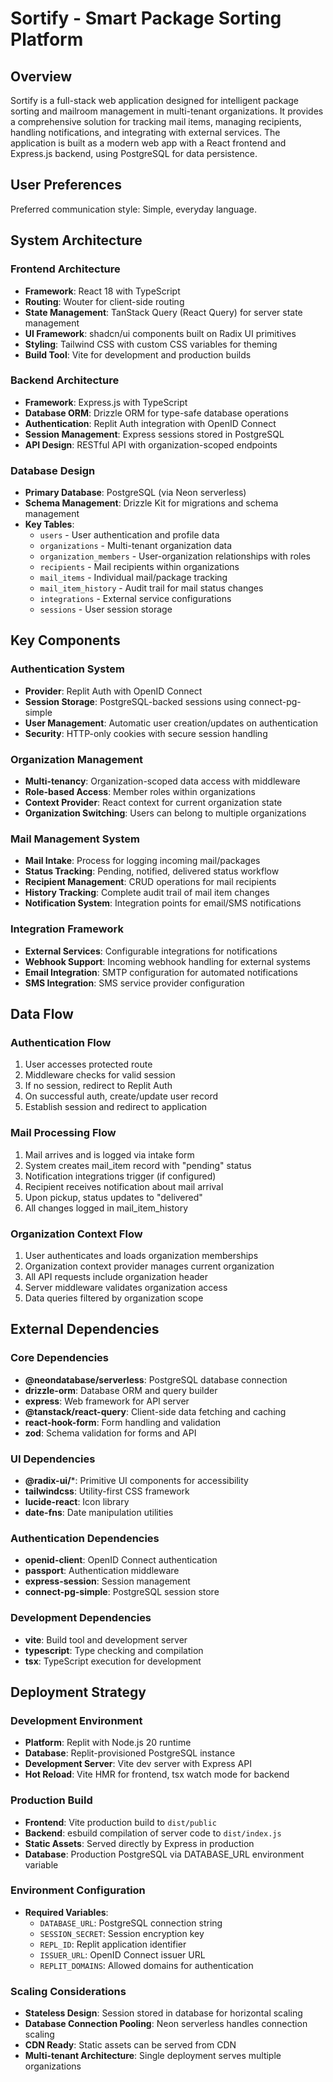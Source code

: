 # Sortify - Smart Package Sorting Platform

## Overview

Sortify is a full-stack web application designed for intelligent package sorting and mailroom management in multi-tenant organizations. It provides a comprehensive solution for tracking mail items, managing recipients, handling notifications, and integrating with external services. The application is built as a modern web app with a React frontend and Express.js backend, using PostgreSQL for data persistence.

## User Preferences

Preferred communication style: Simple, everyday language.

## System Architecture

### Frontend Architecture
- **Framework**: React 18 with TypeScript
- **Routing**: Wouter for client-side routing
- **State Management**: TanStack Query (React Query) for server state management
- **UI Framework**: shadcn/ui components built on Radix UI primitives
- **Styling**: Tailwind CSS with custom CSS variables for theming
- **Build Tool**: Vite for development and production builds

### Backend Architecture
- **Framework**: Express.js with TypeScript
- **Database ORM**: Drizzle ORM for type-safe database operations
- **Authentication**: Replit Auth integration with OpenID Connect
- **Session Management**: Express sessions stored in PostgreSQL
- **API Design**: RESTful API with organization-scoped endpoints

### Database Design
- **Primary Database**: PostgreSQL (via Neon serverless)
- **Schema Management**: Drizzle Kit for migrations and schema management
- **Key Tables**:
  - `users` - User authentication and profile data
  - `organizations` - Multi-tenant organization data
  - `organization_members` - User-organization relationships with roles
  - `recipients` - Mail recipients within organizations
  - `mail_items` - Individual mail/package tracking
  - `mail_item_history` - Audit trail for mail status changes
  - `integrations` - External service configurations
  - `sessions` - User session storage

## Key Components

### Authentication System
- **Provider**: Replit Auth with OpenID Connect
- **Session Storage**: PostgreSQL-backed sessions using connect-pg-simple
- **User Management**: Automatic user creation/updates on authentication
- **Security**: HTTP-only cookies with secure session handling

### Organization Management
- **Multi-tenancy**: Organization-scoped data access with middleware
- **Role-based Access**: Member roles within organizations
- **Context Provider**: React context for current organization state
- **Organization Switching**: Users can belong to multiple organizations

### Mail Management System
- **Mail Intake**: Process for logging incoming mail/packages
- **Status Tracking**: Pending, notified, delivered status workflow
- **Recipient Management**: CRUD operations for mail recipients
- **History Tracking**: Complete audit trail of mail item changes
- **Notification System**: Integration points for email/SMS notifications

### Integration Framework
- **External Services**: Configurable integrations for notifications
- **Webhook Support**: Incoming webhook handling for external systems
- **Email Integration**: SMTP configuration for automated notifications
- **SMS Integration**: SMS service provider configuration

## Data Flow

### Authentication Flow
1. User accesses protected route
2. Middleware checks for valid session
3. If no session, redirect to Replit Auth
4. On successful auth, create/update user record
5. Establish session and redirect to application

### Mail Processing Flow
1. Mail arrives and is logged via intake form
2. System creates mail_item record with "pending" status
3. Notification integrations trigger (if configured)
4. Recipient receives notification about mail arrival
5. Upon pickup, status updates to "delivered"
6. All changes logged in mail_item_history

### Organization Context Flow
1. User authenticates and loads organization memberships
2. Organization context provider manages current organization
3. All API requests include organization header
4. Server middleware validates organization access
5. Data queries filtered by organization scope

## External Dependencies

### Core Dependencies
- **@neondatabase/serverless**: PostgreSQL database connection
- **drizzle-orm**: Database ORM and query builder
- **express**: Web framework for API server
- **@tanstack/react-query**: Client-side data fetching and caching
- **react-hook-form**: Form handling and validation
- **zod**: Schema validation for forms and API

### UI Dependencies
- **@radix-ui/***: Primitive UI components for accessibility
- **tailwindcss**: Utility-first CSS framework
- **lucide-react**: Icon library
- **date-fns**: Date manipulation utilities

### Authentication Dependencies
- **openid-client**: OpenID Connect authentication
- **passport**: Authentication middleware
- **express-session**: Session management
- **connect-pg-simple**: PostgreSQL session store

### Development Dependencies
- **vite**: Build tool and development server
- **typescript**: Type checking and compilation
- **tsx**: TypeScript execution for development

## Deployment Strategy

### Development Environment
- **Platform**: Replit with Node.js 20 runtime
- **Database**: Replit-provisioned PostgreSQL instance
- **Development Server**: Vite dev server with Express API
- **Hot Reload**: Vite HMR for frontend, tsx watch mode for backend

### Production Build
- **Frontend**: Vite production build to `dist/public`
- **Backend**: esbuild compilation of server code to `dist/index.js`
- **Static Assets**: Served directly by Express in production
- **Database**: Production PostgreSQL via DATABASE_URL environment variable

### Environment Configuration
- **Required Variables**:
  - `DATABASE_URL`: PostgreSQL connection string
  - `SESSION_SECRET`: Session encryption key
  - `REPL_ID`: Replit application identifier
  - `ISSUER_URL`: OpenID Connect issuer URL
  - `REPLIT_DOMAINS`: Allowed domains for authentication

### Scaling Considerations
- **Stateless Design**: Session stored in database for horizontal scaling
- **Database Connection Pooling**: Neon serverless handles connection scaling
- **CDN Ready**: Static assets can be served from CDN
- **Multi-tenant Architecture**: Single deployment serves multiple organizations